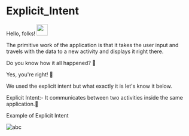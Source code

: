 # Explicit_Intent
Hello, folks! <img src="https://raw.githubusercontent.com/MartinHeinz/MartinHeinz/master/wave.gif" width="30px">

The primitive work of the application is that it takes the user input and travels with the data to a new activity and displays it right there.  

Do you know how it all happened? 🤔

Yes, you're right! 🤩

We used the explicit intent but what exactly it is let's know it below.

Explicit Intent:- It communicates between two activities inside the same application.🤝

<bold> Example of Explicit Intent </bold>

![abc](https://user-images.githubusercontent.com/53009878/134225818-7021de32-51c5-4e09-9f0c-3c51d56888f7.jpg)

